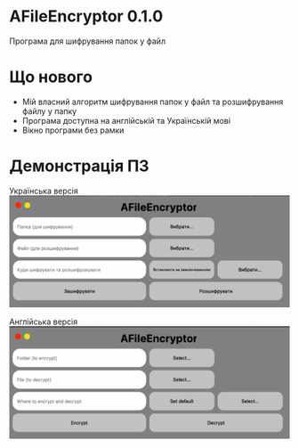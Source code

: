 # AFileEncryptor 0.1.0
Програма для шифрування  папок у файл

# Що нового
- Мій власний алгоритм шифрування папок у файл та розшифрування файлу у папку
- Програма доступна на англійській та Українській мові
- Вікно програми без рамки

# Демонстрація ПЗ
Українська версія
<img src="photos/app_ua.png">

Англійська версія
<img src="photos/app_en.png">

